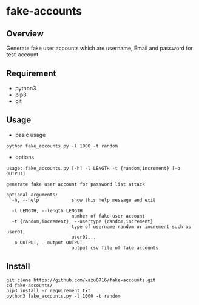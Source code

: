 fake-accounts
====

## Overview

Generate fake user accounts which are username, Email and password for test-account

## Requirement
- python3
- pip3
- git


## Usage

- basic usage
```
python fake_accounts.py -l 1000 -t random
```

- options

```
usage: fake_accounts.py [-h] -l LENGTH -t {random,increment} [-o OUTPUT]

generate fake user account for password list attack

optional arguments:
  -h, --help            show this help message and exit

  -l LENGTH, --length LENGTH
                        number of fake user account
  -t {random,increment}, --usertype {random,increment}
                        type of username random or increment such as user01,
                        user02...
  -o OUTPUT, --output OUTPUT
                        output csv file of fake accounts
```

## Install

```
git clone https://github.com/kazu0716/fake-accounts.git
cd fake-accounts/
pip3 install -r requirement.txt
python3 fake_accounts.py -l 1000 -t random
```
